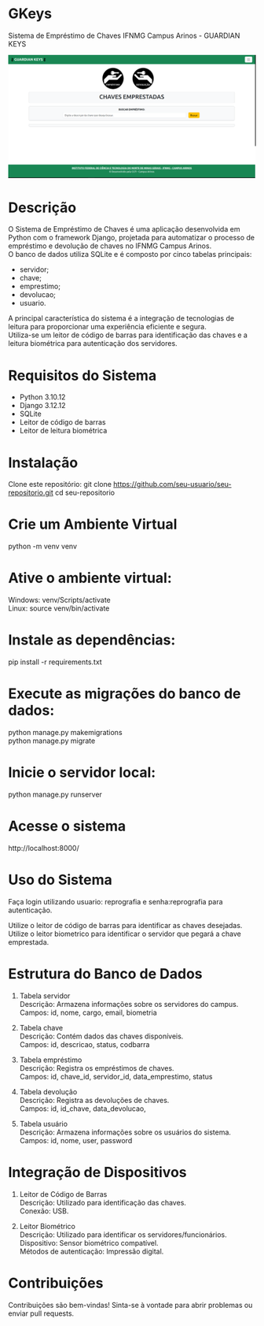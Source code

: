 # GKeys

Sistema de Empréstimo de Chaves IFNMG Campus Arinos - GUARDIAN KEYS

<img src="/static/img/guardian.png">  


# Descrição

O Sistema de Empréstimo de Chaves é uma aplicação desenvolvida em Python com o framework Django, projetada para automatizar o processo de empréstimo e devolução de chaves no IFNMG Campus Arinos.  
O banco de dados utiliza SQLite e é composto por cinco tabelas principais:
  - servidor;
  - chave;
  - emprestimo;
  - devolucao;
  - usuario.

A principal característica do sistema é a integração de tecnologias de leitura para proporcionar uma experiência eficiente e segura.  
Utiliza-se um leitor de código de barras para identificação das chaves e a leitura biométrica para autenticação dos servidores.

# Requisitos do Sistema

  - Python 3.10.12
  - Django 3.12.12
  - SQLite
  - Leitor de código de barras
  - Leitor de leitura biométrica

# Instalação

Clone este repositório:
git clone https://github.com/seu-usuario/seu-repositorio.git
cd seu-repositorio

# Crie um Ambiente Virtual

python -m venv venv

# Ative o ambiente virtual:

Windows: venv/Scripts/activate  
Linux: source venv/bin/activate

# Instale as dependências:

pip install -r requirements.txt

# Execute as migrações do banco de dados:

python manage.py makemigrations  
python manage.py migrate

# Inicie o servidor local:

python manage.py runserver

# Acesse o sistema

http://localhost:8000/

# Uso do Sistema

Faça login utilizando usuario: reprografia e senha:reprografia para autenticação.

Utilize o leitor de código de barras para identificar as chaves desejadas.  
Utilize o leitor biometrico para identificar o servidor que pegará a chave emprestada.

# Estrutura do Banco de Dados

1. Tabela servidor  
Descrição: Armazena informações sobre os servidores do campus.  
Campos: id, nome, cargo, email, biometria

2. Tabela chave  
Descrição: Contém dados das chaves disponíveis.  
Campos: id, descricao, status, codbarra

3. Tabela empréstimo  
Descrição: Registra os empréstimos de chaves.  
Campos: id, chave_id, servidor_id, data_emprestimo, status

4. Tabela devolução  
Descrição: Registra as devoluções de chaves.  
Campos: id, id_chave, data_devolucao,

5. Tabela usuário  
Descrição: Armazena informações sobre os usuários do sistema.  
Campos: id, nome, user, password  

# Integração de Dispositivos

1. Leitor de Código de Barras  
Descrição: Utilizado para identificação das chaves.  
Conexão: USB.

2. Leitor Biométrico  
Descrição: Utilizado para identificar os servidores/funcionários.  
Dispositivo: Sensor biométrico compatível.  
Métodos de autenticação: Impressão digital.  

# Contribuições
Contribuições são bem-vindas! Sinta-se à vontade para abrir problemas ou enviar pull requests.



